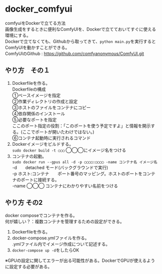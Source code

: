 # docker_comfyui
comfyuiをDockerで立てる方法  
画像生成をするときに便利なComfyUIを、Dockerで立てておいてすぐに使える環境にする。  
Dockerで立てなくても、Githubから取ってきて、`python main.py`を実行するとComfyUIを動かすことができる。  
ComfyUIのGithub : https://github.com/comfyanonymous/ComfyUI.git
## やり方　その１  
1. Dockerfileを作る。  
   Dockerfileの構成  
   ①ベースイメージを指定  
   ②作業ディレクトリの作成と設定  
   ③ホストのファイルをコンテナにコピー  
   ④依存関係のインストール  
   ⑤必要なポートを指定  
   ここのポート指定の役割：「このポートを使う予定ですよ」と情報を開示する。(ここでポートが開いたわけではない。)  
   ⑥コンテナ起動時に実行されるコマンド
2. Dockerイメージをビルドする。  
   `sudo docker build -t ◯◯◯`
   ◯◯◯にイメージ名をつける
3. コンテナの起動。  
   `sudo docker run --gpus all -d -p ◯◯◯◯:◯◯◯◯ -name コンテナ名 イメージ名`  
   -d　　detached モード(バックグラウンドで実行)  
   -p ホスト:コンテナ　　ポート番号のマッピング。ホストのポートをコンテナのポートに接続する。  
   -name ◯◯◯  コンテナにわかりやすい名前をつける  
## やり方 その2  
docker composeでコンテナを作る。  
何が嬉しい？：複数コンテナを管理するための設定ができる。  
1. Dockerfileを作る。  
2. docker-compose.ymlファイルを作る。  
   .ymlファイル内でイメージ作成について記述する。 
4. `docker-compose up -d`をしたらOK


※GPUの設定に関してエラーが出る可能性がある。DockerでGPUが使えるように設定する必要がある。

